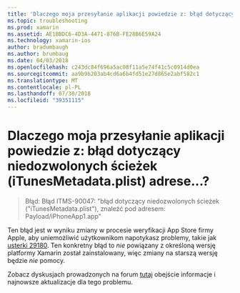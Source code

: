 ```yaml
---
title: 'Dlaczego moja przesyłanie aplikacji powiedzie z: błąd dotyczący niedozwolonych ścieżek (iTunesMetadata.plist) adrese...?'
ms.topic: troubleshooting
ms.prod: xamarin
ms.assetid: AE1BBDC6-4D3A-4471-876B-FE28B6E59A24
ms.technology: xamarin-ios
author: bradumbaugh
ms.author: brumbaug
ms.date: 04/03/2018
ms.openlocfilehash: c243dc84f696a5ac08f11a5e74f41c5c0914d0ea
ms.sourcegitcommit: aa9b9b203ab4cd6a6b4fd51e27d865e2abf582c1
ms.translationtype: MT
ms.contentlocale: pl-PL
ms.lasthandoff: 07/30/2018
ms.locfileid: "39351115"
---
```

# <a name="why-does-my-app-submission-fail-with-disallowed-paths--itunesmetadataplist--found-at--"></a>Dlaczego moja przesyłanie aplikacji powiedzie z: błąd dotyczący niedozwolonych ścieżek (iTunesMetadata.plist) adrese...?

> Błąd: Błąd ITMS-90047: "błąd dotyczący niedozwolonych ścieżek ("iTunesMetadata.plist"), znaleźć pod adresem: Payload/iPhoneApp1.app"

Ten błąd jest w wyniku zmiany w procesie weryfikacji App Store firmy Apple, aby uniemożliwić użytkownikom napotykasz problemy, takie jak [usterki 29180](https://bugzilla.xamarin.com/show_bug.cgi?id=29180). Ten konkretny błąd to _nie_ powiązany z określoną wersję platformy Xamarin został zainstalowany, więc zmiany na starszą wersję będzie _nie_ pomocy.

Zobacz dyskusjach prowadzonych na forum [tutaj](https://forums.xamarin.com/discussion/40388/disallowed-paths-itunesmetadata-plist-found-at-when-submitting-to-app-store/p1) obejście informacje i najnowsze aktualizacje dla tego problemu.

